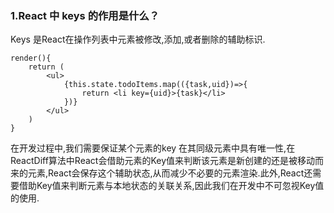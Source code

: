 ### 1.React 中 keys 的作用是什么？
Keys 是React在操作列表中元素被修改,添加,或者删除的辅助标识.
```
render(){
    return (
        <ul>
            {this.state.todoItems.map(({task,uid})=>{
                return <li key={uid}>{task}</li>
            })}
        </ul>
    )
}
```
在开发过程中,我们需要保证某个元素的key 在其同级元素中具有唯一性,在ReactDiff算法中React会借助元素的Key值来判断该元素是新创建的还是被移动而来的元素,React会保存这个辅助状态,从而减少不必要的元素渲染.此外,React还需要借助Key值来判断元素与本地状态的关联关系,因此我们在开发中不可忽视Key值的使用.

